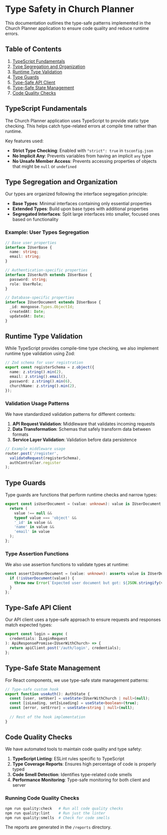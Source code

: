 # Type Safety in Church Planner

This documentation outlines the type-safe patterns implemented in the Church Planner application to ensure code quality and reduce runtime errors.

## Table of Contents

1. [TypeScript Fundamentals](#typescript-fundamentals)
2. [Type Segregation and Organization](#type-segregation-and-organization)
3. [Runtime Type Validation](#runtime-type-validation)
4. [Type Guards](#type-guards)
5. [Type-Safe API Client](#type-safe-api-client)
6. [Type-Safe State Management](#type-safe-state-management)
7. [Code Quality Checks](#code-quality-checks)

## TypeScript Fundamentals

The Church Planner application uses TypeScript to provide static type checking. This helps catch type-related errors at compile time rather than runtime.

Key features used:
- **Strict Type Checking**: Enabled with `"strict": true` in `tsconfig.json`
- **No Implicit Any**: Prevents variables from having an implicit `any` type
- **No Unsafe Member Access**: Prevents accessing properties of objects that might be `null` or `undefined`

## Type Segregation and Organization

Our types are organized following the interface segregation principle:

- **Base Types**: Minimal interfaces containing only essential properties
- **Extended Types**: Build upon base types with additional properties
- **Segregated Interfaces**: Split large interfaces into smaller, focused ones based on functionality

### Example: User Types Segregation

```typescript
// Base user properties
interface IUserBase {
  name: string;
  email: string;
}

// Authentication-specific properties
interface IUserAuth extends IUserBase {
  password: string;
  role: UserRole;
}

// Database-specific properties
interface IUserDocument extends IUserBase {
  _id: mongoose.Types.ObjectId;
  createdAt: Date;
  updatedAt: Date;
}
```

## Runtime Type Validation

While TypeScript provides compile-time type checking, we also implement runtime type validation using Zod:

```typescript
// Zod schema for user registration
export const registerSchema = z.object({
  name: z.string().min(2),
  email: z.string().email(),
  password: z.string().min(6),
  churchName: z.string().min(2),
});
```

### Validation Usage Patterns

We have standardized validation patterns for different contexts:

1. **API Request Validation**: Middleware that validates incoming requests
2. **Data Transformation**: Schemas that safely transform data between formats
3. **Service Layer Validation**: Validation before data persistence

```typescript
// Example middleware usage
router.post('/register', 
  validateRequest(registerSchema), 
  authController.register
);
```

## Type Guards

Type guards are functions that perform runtime checks and narrow types:

```typescript
export const isUserDocument = (value: unknown): value is IUserDocument => {
  return (
    value !== null &&
    typeof value === 'object' &&
    '_id' in value &&
    'name' in value &&
    'email' in value
  );
};
```

### Type Assertion Functions

We also use assertion functions to validate types at runtime:

```typescript
const assertIsUserDocument = (value: unknown): asserts value is IUserDocument => {
  if (!isUserDocument(value)) {
    throw new Error(`Expected user document but got: ${JSON.stringify(value)}`);
  }
};
```

## Type-Safe API Client

Our API client uses a type-safe approach to ensure requests and responses match expected types:

```typescript
export const login = async (
  credentials: ILoginRequest
): ApiResponsePromise<IUserWithChurch> => {
  return apiClient.post('/auth/login', credentials);
};
```

## Type-Safe State Management

For React components, we use type-safe state management patterns:

```typescript
// Type-safe custom hook
export function useAuth(): AuthState {
  const [user, setUser] = useState<IUserWithChurch | null>(null);
  const [isLoading, setIsLoading] = useState<boolean>(true);
  const [error, setError] = useState<string | null>(null);
  
  // Rest of the hook implementation
}
```

## Code Quality Checks

We have automated tools to maintain code quality and type safety:

1. **TypeScript Linting**: ESLint rules specific to TypeScript
2. **Type Coverage Reports**: Ensures high percentage of code is properly typed
3. **Code Smell Detection**: Identifies type-related code smells
4. **Performance Monitoring**: Type-safe monitoring for both client and server

### Running Code Quality Checks

```bash
npm run quality:check   # Run all code quality checks
npm run quality:lint    # Run just the linter
npm run quality:smells  # Check for code smells
```

The reports are generated in the `/reports` directory. 